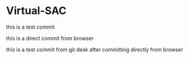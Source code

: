 # Virtual-SAC

this is a test commit

this is a direct commit from browser

this is a test commit from git desk after committing directly from browser